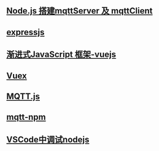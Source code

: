 ## [Node.js 搭建mqttServer 及 mqttClient](https://blog.csdn.net/lnniyunlong99/article/details/50519946)
## [expressjs](http://www.expressjs.com.cn/4x/api.html)
## [渐进式JavaScript 框架-vuejs](https://cn.vuejs.org)
## [Vuex](https://vuex.vuejs.org/zh/)
## [MQTT.js](https://github.com/ccf19881030/MQTT.js)
## [mqtt-npm](https://www.npmjs.com/package/mqtt)
## [VSCode中调试nodejs](http://www.pianshen.com/article/4825129383/)

